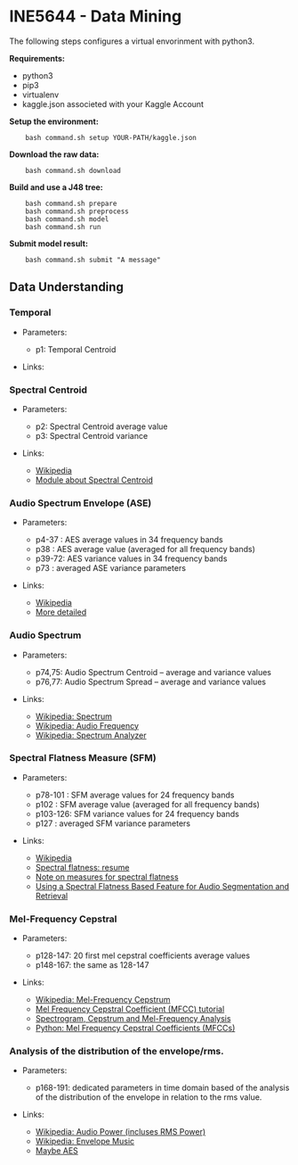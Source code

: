 # INE5644 	- Data Mining

The following steps configures a virtual envorinment with python3.

**Requirements:**
* python3
* pip3
* virtualenv
* kaggle.json associeted with your Kaggle Account

**Setup the environment:**
```
	bash command.sh setup YOUR-PATH/kaggle.json
```

**Download the raw data:**
```
	bash command.sh download
```

**Build and use a J48 tree:**
```
	bash command.sh prepare
	bash command.sh preprocess
	bash command.sh model
	bash command.sh run
```

**Submit model result:**
```
	bash command.sh submit "A message"
```

## Data Understanding

### Temporal

- Parameters:
	- p1: Temporal Centroid

- Links:

### Spectral Centroid

- Parameters:
	- p2: Spectral Centroid average value
	- p3: Spectral Centroid variance

- Links:
	- [Wikipedia](https://en.wikipedia.org/wiki/Spectral_centroid)
	- [Module about Spectral Centroid](http://acousticslab.org/RECA220/PMFiles/Module06.htm)

### Audio Spectrum Envelope (ASE)

- Parameters:
	- p4-37 : AES average values in 34 frequency bands
	- p38   : AES average value (averaged for all frequency bands)
	- p39-72: AES variance values in 34 frequency bands
	- p73   : averaged ASE variance parameters

- Links:
	- [Wikipedia](https://en.wikipedia.org/wiki/Spectral_envelope)
	- [More detailed](http://recherche.ircam.fr/anasyn/schwarz/da/specenv/3_3Spectral_Envelopes.html)

### Audio Spectrum

- Parameters:
	- p74,75: Audio Spectrum Centroid – average and variance values
	- p76,77: Audio Spectrum Spread – average and variance values

- Links:
	- [Wikipedia: Spectrum](https://en.wikipedia.org/wiki/Spectrum)
	- [Wikipedia: Audio Frequency](https://en.wikipedia.org/wiki/Audio_frequency)
	- [Wikipedia: Spectrum Analyzer](https://en.wikipedia.org/wiki/Spectrum_analyzer)

### Spectral Flatness Measure (SFM)

- Parameters:
	- p78-101 : SFM average values for 24 frequency bands
	- p102    : SFM average value (averaged for all frequency bands)
	- p103-126: SFM variance values for 24 frequency bands
	- p127    : averaged SFM variance parameters

- Links:
	- [Wikipedia](https://en.wikipedia.org/wiki/Spectral_flatness)
	- [Spectral flatness: resume](https://www.johndcook.com/blog/2016/05/03/spectral-flatness/)
	- [Note on measures for spectral flatness](https://www.researchgate.net/publication/224078693_Note_on_measures_for_spectral_flatness)
	- [Using a Spectral Flatness Based Feature for Audio Segmentation and Retrieval](http://ismir2000.ismir.net/posters/izmirli.pdf)

### Mel-Frequency Cepstral

- Parameters:
	- p128-147: 20 first mel cepstral coefficients average values
	- p148-167: the same as 128-147

- Links:
	- [Wikipedia: Mel-Frequency Cepstrum](https://en.wikipedia.org/wiki/Mel-frequency_cepstrum)
	- [Mel Frequency Cepstral Coefficient (MFCC) tutorial](http://practicalcryptography.com/miscellaneous/machine-learning/guide-mel-frequency-cepstral-coefficients-mfccs/)
	- [Spectrogram, Cepstrum and Mel-Frequency Analysis](http://www.speech.cs.cmu.edu/15-492/slides/03_mfcc.pdf)
	- [Python: Mel Frequency Cepstral Coefficients (MFCCs)](https://musicinformationretrieval.com/mfcc.html)

### Analysis of the distribution of the envelope/rms.

- Parameters:
	- p168-191: dedicated parameters in time domain based of the analysis of the distribution of the envelope in relation to the rms value.

- Links:
	- [Wikipedia: Audio Power (incluses RMS Power)](https://en.wikipedia.org/wiki/Audio_power)
	- [Wikipedia: Envelope Music](https://en.wikipedia.org/wiki/Envelope_(music))
	- [Maybe AES](https://en.wikipedia.org/wiki/Spectral_envelope)
